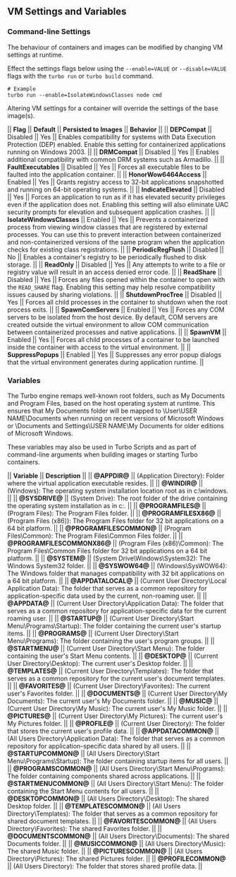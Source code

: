 ## VM Settings and Variables

### Command-line Settings

The behaviour of containers and images can be modified by changing VM settings at runtime.

Effect the settings flags below using the `--enable=VALUE` or `--disable=VALUE` flags with the `turbo run` or `turbo build` command.

    # Example
    turbo run --enable=IsolateWindowsClasses node cmd

Altering VM settings for a container will override the settings of the base image(s).

|| **Flag** || **Default** || **Persisted to Images** || **Behavior** ||
|| **DEPCompat** || Disabled || Yes || Enables compatibility for systems with Data Execution Protection (DEP) enabled. Enable this setting for containerized applications running on Windows 2003. ||
|| **DRMCompat** || Disabled || Yes || Enables additional compatibility with common DRM systems such as Armadillo. ||
|| **FaultExecutables** || Disabled || Yes || Forces all executable files to be faulted into the application container. ||
|| **HonorWow6464Access** || Enabled || Yes || Grants registry access to 32-bit applications snapshotted and running on 64-bit operating systems. ||
|| **IndicateElevated** || Disabled || Yes || Forces an application to run as if it has elevated security privileges even if the application does not. Enabling this setting will also eliminate UAC security prompts for elevation and subsequent application crashes. ||
|| **IsolateWindowsClasses** || Enabled || Yes || Prevents a containerized process from viewing window classes that are registered by external processes. You can use this to prevent interaction between containerized and non-containerized versions of the same program when the application checks for existing class registrations. ||
|| **PeriodicRegFlush** || Disabled || No || Enables a container's registry to be periodically flushed to disk storage. ||
|| **ReadOnly** || Disabled || Yes || Any attempts to write to a file or registry value will result in an access denied error code. ||
|| **ReadShare** || Disabled || Yes || Forces any files opened within the container to open with the `READ_SHARE` flag. Enabling this setting may help resolve compatibility issues caused by sharing violations. ||
|| **ShutdownProcTree** || Disabled || Yes || Forces all child processes in the container to shutdown when the root process exits. ||
|| **SpawnComServers** || Enabled || Yes || Forces any COM servers to be isolated from the host device. By default, COM servers are created outside the virtual environment to allow COM communication between containerized processes and native applications. ||
|| **SpawnVM** || Enabled || Yes || Forces all child processes of a container to be launched inside the container with access to the virtual environment. ||
|| **SuppressPopups** || Enabled || Yes || Suppresses any error popup dialogs that the virtual environment generates during application runtime. ||

### Variables

The Turbo engine remaps well-known root folders, such as My Documents and Program Files, based on the host operating system at runtime. This ensures that My Documents folder will be mapped to \User\USER NAME\Documents when running on recent versions of Microsoft Windows or \Documents and Settings\USER NAME\My Documents for older editions of Microsoft Windows.

These variables may also be used in Turbo Scripts and as part of command-line arguments when building images or starting Turbo containers.

|| **Variable** || **Description** ||
|| **@APPDIR@** ||  (Application Directory): Folder where the virtual application executable resides. ||
|| **@WINDIR@** ||  (Windows): The operating system installation location root as in c:\windows. ||
|| **@SYSDRIVE@** ||  (System Drive): The root folder of the drive containing the operating system installation as in c:\. ||
|| **@PROGRAMFILES@** ||  (Program Files): The Program Files folder. ||
|| **@PROGRAMFILESX86@** ||  (Program Files (x86)): The Program Files folder for 32 bit applications on a 64 bit platform. ||
|| **@PROGRAMFILESCOMMON@** ||  (Program Files\Common): The Program Files\Common Files folder. ||
|| **@PROGRAMFILESCOMMONX86@** ||  (Program Files (x86)\Common): The Program Files\Common Files folder for 32 bit applications on a 64 bit platform. ||
|| **@SYSTEM@** ||  (System Drive\Windows\System32): The Windows System32 folder. ||
|| **@SYSWOW64@** ||  (Windows\SysWOW64): The Windows folder that manages compatibility with 32 bit applications on a 64 bit platform. ||
|| **@APPDATALOCAL@** ||  (Current User Directory\Local Application Data): The folder that serves as a common repository for application-specific data used by the current, non-roaming user. ||
|| **@APPDATA@** ||  (Current User Directory\Application Data): The folder that serves as a common repository for application-specific data for the current roaming user. ||
|| **@STARTUP@** ||  (Current User Directory\Start Menu\Programs\Startup): The folder containing the current user's startup items. ||
|| **@PROGRAMS@** ||  (Current User Directory\Start Menu\Programs): The folder containing the user's program groups. ||
|| **@STARTMENU@** ||  (Current User Directory\Start Menu): The folder containing the user's Start Menu contents. ||
|| **@DESKTOP@** ||  (Current User Directory\Desktop): The current user's Desktop folder. ||
|| **@TEMPLATES@** ||  (Current User Directory\Templates): The folder that serves as a common repository for the current user's document templates. ||
|| **@FAVORITES@** ||  (Current User Directory\Favorites): The current user's Favorites folder. ||
|| **@DOCUMENTS@** ||  (Current User Directory\My Documents): The current user's My Documents folder. ||
|| **@MUSIC@** ||  (Current User Directory\My Music): The current user's My Music folder. ||
|| **@PICTURES@** ||  (Current User Directory\My Pictures): The current user's My Pictures folder. ||
|| **@PROFILE@** ||  (Current User Directory): The folder that stores the current user's profile data. ||
|| **@APPDATACOMMON@** ||  (All Users Directory\Application Data): The folder that serves as a common repository for application-specific data shared by all users. ||
|| **@STARTUPCOMMON@** ||  (All Users Directory\Start Menu\Programs\Startup): The folder containing startup items for all users. ||
|| **@PROGRAMSCOMMON@** ||  (All Users Directory\Start Menu\Programs): The folder containing components shared across applications. ||
|| **@STARTMENUCOMMON@** ||  (All Users Directory\Start Menu): The folder containing the Start Menu contents for all users. ||
|| **@DESKTOPCOMMON@** ||  (All Users Directory\Desktop): The shared Desktop folder. ||
|| **@TEMPLATESCOMMON@** ||  (All Users Directory\Templates): The folder that serves as a common repository for shared document templates. ||
|| **@FAVORITESCOMMON@** ||  (All Users Directory\Favorites): The shared Favorites folder. ||
|| **@DOCUMENTSCOMMON@** ||  (All Users Directory\Documents): The shared Documents folder. ||
|| **@MUSICCOMMON@** ||  (All Users Directory\Music): The shared Music folder. ||
|| **@PICTURESCOMMON@** ||  (All Users Directory\Pictures): The shared Pictures folder. ||
|| **@PROFILECOMMON@** ||  (All Users Directory): The folder that stores shared profile data. ||